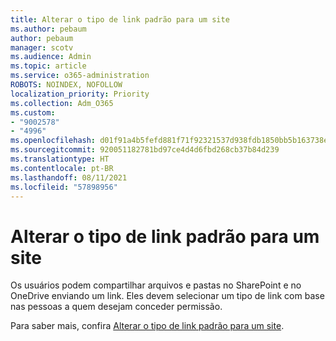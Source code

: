 ```yaml
---
title: Alterar o tipo de link padrão para um site
ms.author: pebaum
author: pebaum
manager: scotv
ms.audience: Admin
ms.topic: article
ms.service: o365-administration
ROBOTS: NOINDEX, NOFOLLOW
localization_priority: Priority
ms.collection: Adm_O365
ms.custom:
- "9002578"
- "4996"
ms.openlocfilehash: d01f91a4b5fefd881f71f92321537d938fdb1850bb5b163738e4322312d7f02b
ms.sourcegitcommit: 920051182781bd97ce4d4d6fbd268cb37b84d239
ms.translationtype: HT
ms.contentlocale: pt-BR
ms.lasthandoff: 08/11/2021
ms.locfileid: "57898956"
---
```

# <a name="change-the-default-link-type-for-a-site"></a>Alterar o tipo de link padrão para um site

Os usuários podem compartilhar arquivos e pastas no SharePoint e no OneDrive enviando um link. Eles devem selecionar um tipo de link com base nas pessoas a quem desejam conceder permissão.

Para saber mais, confira [Alterar o tipo de link padrão para um site](https://docs.microsoft.com/sharepoint/change-default-sharing-link).
